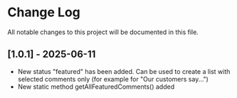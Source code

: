 # Change Log
All notable changes to this project will be documented in this file.

## [1.0.1] - 2025-06-11

* New status "featured" has been added. Can be used to create a list with selected comments only (for example for "Our customers say...")
* New static method getAllFeaturedComments() added


